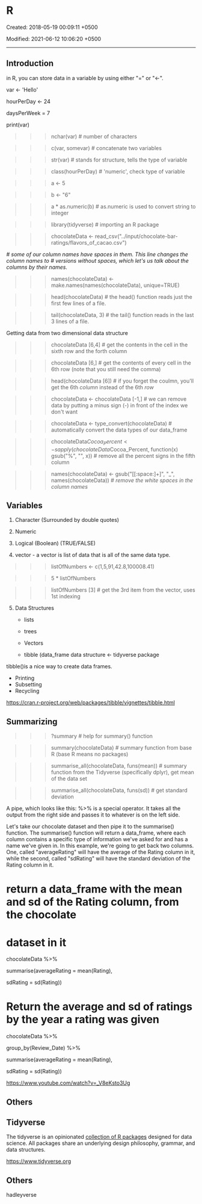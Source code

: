 # R

Created: 2018-05-19 00:09:11 +0500

Modified: 2021-06-12 10:06:20 +0500

---

## Introduction

in R, you can store data in a variable by using either "=" or "<-".

var <- 'Hello'

hourPerDay <- 24

daysPerWeek = 7

print(var)

>>> nchar(var) # number of characters

>>> c(var, somevar) # concatenate two variables

>>> str(var) # stands for structure, tells the type of variable

>>> class(hourPerDay) # 'numeric', check type of variable

>>> a <- 5

>>> b <- "6"

>>> a * as.numeric(b) # as.numeric is used to convert string to integer

>>> library(tidyverse) # importing an R package

>>> chocolateData <- read_csv("../input/chocolate-bar-ratings/flavors_of_cacao.csv")

*# some of our column names have spaces in them. This line changes the column names to*
*# versions without spaces, which let's us talk about the columns by their names.*
>>> names(chocolateData) <- make.names(names(chocolateData), unique=TRUE)

>>> head(chocolateData) # the head() function reads just the first few lines of a file.

>>> tail(chocolateData, 3) # the tail() function reads in the last 3 lines of a file.

Getting data from two dimensional data structure

>>> chocolateData [6,4] # get the contents in the cell in the sixth row and the forth column

>>> chocolateData [6,] # get the contents of every cell in the 6th row (note that you still need the comma)

>>> head(chocolateData [6]) # if you forget the coulmn, you'll get the 6th *column* instead of the 6th *row*

>>> chocolateData <- chocolateData [-1,] # we can remove data by putting a minus sign (-) in front of the index we don't want

>>> chocolateData <- type_convert(chocolateData) # automatically convert the data types of our data_frame

>>> chocolateData$Cocoa_Percent <- sapply(chocolateData$Cocoa_Percent, function(x) gsub("%", "", x)) # remove all the percent signs in the fifth column

>>> names(chocolateData) <- gsub("[[:space:]+]", "_", names(chocolateData)) *# remove the white spaces in the column names*

## Variables

1. Character (Surrounded by double quotes)

2. Numeric

3. Logical (Boolean) (TRUE/FALSE)

4. vector - a vector is list of data that is all of the same data type.

>>> listOfNumbers <- c(1,5,91,42.8,100008.41)

>>> 5 * listOfNumbers

>>> listOfNumbers [3] # get the 3rd item from the vector, uses 1st indexing

5. Data Structures

   - lists

   - trees

   - Vectors

   - tibble (data_frame data structure <- tidyverse package

tibble()is a nice way to create data frames.

- Printing
- Subsetting
- Recycling

<https://cran.r-project.org/web/packages/tibble/vignettes/tibble.html>

## Summarizing

>>> ?summary # help for summary() function

>>> summary(chocolateData) # summary function from base R (base R means no packages)

>>> summarise_all(chocolateData, funs(mean)) # summary function from the Tidyverse (specifically dplyr), get mean of the data set

>>> summarise_all(chocolateData, funs(sd)) # get standard deviation

A pipe, which looks like this: %>% is a special operator. It takes all the output from the right side and passes it to whatever is on the left side.

Let's take our chocolate dataset and then pipe it to the summarise() function. The summarise() function will return a data_frame, where each column contains a specific type of information we've asked for and has a name we've given in. In this example, we're going to get back two columns. One, called "averageRating" will have the average of the Rating column in it, while the second, called "sdRating" will have the standard deviation of the Rating column in it.

# return a data_frame with the mean and sd of the Rating column, from the chocolate

# dataset in it

chocolateData %>%

summarise(averageRating = mean(Rating),

sdRating = sd(Rating))

# Return the average and sd of ratings by the year a rating was given

chocolateData %>%

group_by(Review_Date) %>%

summarise(averageRating = mean(Rating),

sdRating = sd(Rating))

<https://www.youtube.com/watch?v=_V8eKsto3Ug>

## Others

## Tidyverse

The tidyverse is an opinionated [collection of R packages](https://www.tidyverse.org/packages) designed for data science. All packages share an underlying design philosophy, grammar, and data structures.

<https://www.tidyverse.org>

## Others

hadleyverse
